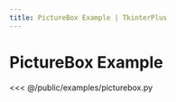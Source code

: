 ```yaml
---
title: PictureBox Example | TkinterPlus
---
```


# PictureBox Example

<<< @/public/examples/picturebox.py
